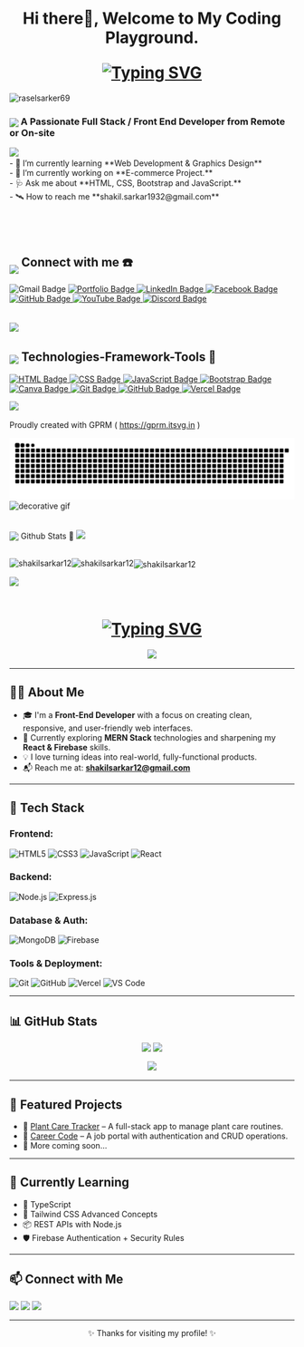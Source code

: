 
<h1 align="center">
 <p>Hi there👋, Welcome to My Coding Playground.</p>
  <a href="https://git.io/typing-svg"><img src="https://readme-typing-svg.herokuapp.com?font=Fira+Code&color=purple&size=36&center=true&vCenter=true&lines=I'Md+Shakil+Sarkar👋." alt="Typing SVG" /></a>
</h1>

<p align="left"> <img src="https://komarev.com/ghpvc/?username=raselsarker69&label=Profile%20views&color=0e75b6&style=flat" alt="raselsarker69" /> </p>
<h3 align="left">
  <img src="https://media1.giphy.com/media/v1.Y2lkPTc5MGI3NjExYzFhYzJkMmQ2MWQ3ZGY3MDhjZTE3MDI2Mzk3NzE1OWQyZTRlMmYwMCZjdD1z/iY8CRBdQXODJSCERIr/giphy.gif" width=40px valign="bottom"> A Passionate Full Stack / Front End  Developer from Remote or On-site 
</h3>
<img src="https://user-images.githubusercontent.com/73097560/115834477-dbab4500-a447-11eb-908a-139a6edaec5c.gif"><br>
<div align="left">
    - 🌱 I’m currently learning **Web Development & Graphics Design**<br/>
    - 🚀 I’m currently working on **E-commerce Project.**<br/>
    - 🩺 Ask me about **HTML, CSS, Bootstrap and JavaScript.**<br/>
    - 🛰️ How to reach me **shakil.sarkar1932@gmail.com**<br/>
</div>



<br><br>
<h1 align="left">
 <h2><img src = "https://media2.giphy.com/media/QssGEmpkyEOhBCb7e1/giphy.gif?cid=ecf05e47a0n3gi1bfqntqmob8g9aid1oyj2wr3ds3mg700bl&rid=giphy.gif" width=30px valign="bottom"> Connect with me ☎️</h2>
</h1>



<div align="center>
   <a href="mailto:shakil.sarkar1932@gmail.com" target="_blank">
    <img src="https://img.shields.io/badge/Gmail-D14836?style=for-the-badge&logo=gmail&logoColor=white" alt="Gmail Badge"/>
 </a>
  </a>
    <a href="https://shakilsarkar12.github.io/portfolio/" target="_blank">
     <img src="https://img.shields.io/badge/Portfolio-7289DA?style=for-the-badge&logo=portfolio&logoColor=white" alt="Portfolio Badge" />
   </a>
    <a href="#" target="_blank">
    <img src="https://img.shields.io/badge/LinkedIn-0077B5?style=for-the-badge&logo=linkedin&logoColor=white" alt="LinkedIn Badge" />
  </a>
  <a href="https://www.facebook.com/md.shakilsarker.5832" target="_blank" >
    <img src="https://img.shields.io/badge/Facebook-1877F2?style=for-the-badge&logo=facebook&logoColor=white" alt="Facebook Badge" />
  </a>
  <a href="#" target="_blank" >
    <img src="https://img.shields.io/badge/GitHub-181717?style=for-the-badge&logo=github&logoColor=white" alt="GitHub Badge" />
  </a>
  
  <a href="#" target="_blank">
    <img src="https://img.shields.io/badge/YouTube-FF0000?style=for-the-badge&logo=youtube&logoColor=white" alt="YouTube Badge" />
  </a>
  
  <a href="#" target="_blank" >
    <img src="https://img.shields.io/badge/Discord-7289DA?style=for-the-badge&logo=discord&logoColor=white" alt="Discord Badge" />
  </a>
</div>
<br><br>

<img src="https://user-images.githubusercontent.com/73097560/115834477-dbab4500-a447-11eb-908a-139a6edaec5c.gif">
<h2><img src = "https://media2.giphy.com/media/QssGEmpkyEOhBCb7e1/giphy.gif?cid=ecf05e47a0n3gi1bfqntqmob8g9aid1oyj2wr3ds3mg700bl&rid=giphy.gif" width=30px valign="bottom"> Technologies-Framework-Tools 🎯</h2>

<p align="left">
 
  <a href="https://developer.mozilla.org/en-US/docs/Web/HTML" target="_blank" rel="noreferrer">
    <img src="https://img.shields.io/badge/HTML5-E34F26?style=for-the-badge&logo=html5&logoColor=white" alt="HTML Badge" />
  </a>
 
  <a href="https://developer.mozilla.org/en-US/docs/Web/CSS" target="_blank" rel="noreferrer">
    <img src="https://img.shields.io/badge/CSS3-1572B6?style=for-the-badge&logo=css3&logoColor=white" alt="CSS Badge" />
  </a>
 
  <a href="https://developer.mozilla.org/en-US/docs/Web/JavaScript" target="_blank" rel="noreferrer">
    <img src="https://img.shields.io/badge/JavaScript-F7DF1E?style=for-the-badge&logo=javascript&logoColor=black"    alt="JavaScript Badge" />
  </a>
  
  <a href="https://getbootstrap.com/" target="_blank" rel="noreferrer">
    <img src="https://img.shields.io/badge/Bootstrap-7952B3?style=for-the-badge&logo=bootstrap&logoColor=white" alt="Bootstrap    Badge" />
  </a>
  
  <a href="https://www.canva.com/" target="_blank" rel="noreferrer">
    <img src="https://img.shields.io/badge/Canva-00C4CC?style=for-the-badge&logo=canva&logoColor=white" alt="Canva Badge" />
  </a>
  
  <a href="https://www.github.com/" target="_blank" rel="noreferrer">
    <img src="https://img.shields.io/badge/Git-F05032?style=for-the-badge&logo=git&logoColor=white" alt="Git Badge" />
  </a>
  
  <a href="https://www.github.com/" target="_blank" rel="noreferrer">
    <img src="https://img.shields.io/badge/GitHub-181717?style=for-the-badge&logo=github&logoColor=white" alt="GitHub Badge" />
  </a>
  
  <a href="https://www.vercel.com/" target="_blank" rel="noreferrer">
    <img src="https://img.shields.io/badge/Vercel-000000?style=for-the-badge&logo=vercel&logoColor=white" alt="Vercel Badge" />
  </a>

</p>
<img src="https://user-images.githubusercontent.com/73097560/115834477-dbab4500-a447-11eb-908a-139a6edaec5c.gif"><br>



Proudly created with GPRM ( https://gprm.itsvg.in ) 
<br/>
<div align="left">
 <picture>
  <source media="(prefers-color-scheme: dark)" srcset="https://github.com/Tahsin005/tahsin005/blob/main/github-contribution-grid-snake-dark.svg">
  <source media="(prefers-color-scheme: light)" srcset="https://github.com/Tahsin005/tahsin005/blob/main/github-contribution-grid-snake.svg">
  <img alt="github contribution grid snake animation" src="https://github.com/Rezuan-Alam-Rean/Rezuan-Alam-Rean/blob/main/images/svg/github-contribution-grid-snake.svg">
</picture>
</div>
<img src="https://user-images.githubusercontent.com/73097560/115834477-dbab4500-a447-11eb-908a-139a6edaec5c.gif" alt="decorative gif"><br><br>
<br />




<div align="left">
 <img src="#" width=40px valign="bottom"> Github Stats 🏅
 <img src="https://user-images.githubusercontent.com/73097560/115834477-dbab4500-a447-11eb-908a-139a6edaec5c.gif"><br><br>
  <p><img align="left" src="https://github-readme-stats.vercel.app/api/top-langs?username=shakilsarkar12&show_icons=true&locale=en&layout=compact&theme=dark" alt="shakilsarkar12" /></p>
  <p><img align="left" src="https://github-readme-stats.vercel.app/api?username=shakilsarkar12&show_icons=true&locale=en&theme=dark" alt="shakilsarkar12" /></p>
  <p><img align="center" src="https://github-readme-streak-stats.herokuapp.com/?user=shakilsarkar12&theme=dark" alt="shakilsarkar12" /></p>

  <img src="https://user-images.githubusercontent.com/73097560/115834477-dbab4500-a447-11eb-908a-139a6edaec5c.gif"><br><br>
</div>


<h1 align="center">
 <a href="https://git.io/typing-svg"><img src="https://readme-typing-svg.demolab.com?font=Fira+Code&pause=1000&random=false&width=435&lines=Shoot+me+a+message+in+linkedin!+👋;+Thanks+for+visiting+my+profile" alt="Typing  SVG" /></a>
</h1> 
























<!-- Banner Section -->
<p align="center">
  <img src="https://readme-typing-svg.herokuapp.com?font=Fira+Code&size=26&duration=4000&pause=500&color=00B95D&center=true&vCenter=true&width=700&lines=Hi+there!+👋+I'm+Shakil+Sarkar;A+Passionate+Web+Developer;Always+learning+new+tech+🧠" />
</p>

---

## 🧑‍💻 About Me

- 🎓 I'm a **Front-End Developer** with a focus on creating clean, responsive, and user-friendly web interfaces.
- 🌱 Currently exploring **MERN Stack** technologies and sharpening my **React & Firebase** skills.
- 💡 I love turning ideas into real-world, fully-functional products.
- 📬 Reach me at: **shakilsarkar12@gmail.com**

---

## 🚀 Tech Stack

### Frontend:
![HTML5](https://img.shields.io/badge/HTML5-e34c26?style=flat-square&logo=html5&logoColor=white)
![CSS3](https://img.shields.io/badge/CSS3-1572b6?style=flat-square&logo=css3)
![JavaScript](https://img.shields.io/badge/JavaScript-f7df1e?style=flat-square&logo=javascript&logoColor=black)
![React](https://img.shields.io/badge/React-61dafb?style=flat-square&logo=react)

### Backend:
![Node.js](https://img.shields.io/badge/Node.js-339933?style=flat-square&logo=node.js&logoColor=white)
![Express.js](https://img.shields.io/badge/Express.js-000000?style=flat-square&logo=express&logoColor=white)

### Database & Auth:
![MongoDB](https://img.shields.io/badge/MongoDB-4EA94B?style=flat-square&logo=mongodb&logoColor=white)
![Firebase](https://img.shields.io/badge/Firebase-ffca28?style=flat-square&logo=firebase)

### Tools & Deployment:
![Git](https://img.shields.io/badge/Git-F05032?style=flat-square&logo=git)
![GitHub](https://img.shields.io/badge/GitHub-181717?style=flat-square&logo=github)
![Vercel](https://img.shields.io/badge/Vercel-000000?style=flat-square&logo=vercel)
![VS Code](https://img.shields.io/badge/VS%20Code-007ACC?style=flat-square&logo=visual-studio-code)

---

## 📊 GitHub Stats

<p align="center">
  <img src="https://github-readme-stats.vercel.app/api?username=shakilsarkar12&show_icons=true&theme=tokyonight" height="180" />
  <img src="https://github-readme-streak-stats.herokuapp.com/?user=shakilsarkar12&theme=tokyonight" height="180" />
</p>

<p align="center">
  <img src="https://github-readme-stats.vercel.app/api/top-langs/?username=shakilsarkar12&layout=compact&theme=tokyonight" height="180"/>
</p>

---

## 📌 Featured Projects

- 🔗 [Plant Care Tracker](https://github.com/shakilsarkar12/plant-care-tracker) – A full-stack app to manage plant care routines.
- 🔗 [Career Code](https://github.com/shakilsarkar12/career-code) – A job portal with authentication and CRUD operations.
- 🔗 More coming soon...

---

## 🧠 Currently Learning

- 🔧 TypeScript
- 🧩 Tailwind CSS Advanced Concepts
- 📦 REST APIs with Node.js
- 🛡️ Firebase Authentication + Security Rules

---

## 📫 Connect with Me

<p align="left">
  <a href="mailto:shakilsarkar12@gmail.com"><img src="https://img.shields.io/badge/Email-EA4335?style=flat&logo=gmail&logoColor=white" /></a>
  <a href="https://github.com/shakilsarkar12"><img src="https://img.shields.io/badge/GitHub-100000?style=flat&logo=github&logoColor=white" /></a>
  <a href="https://www.linkedin.com/in/shakilsarkar12" target="_blank"><img src="https://img.shields.io/badge/LinkedIn-0A66C2?style=flat&logo=linkedin&logoColor=white" /></a>
</p>

---

<p align="center">✨ Thanks for visiting my profile! ✨</p>


